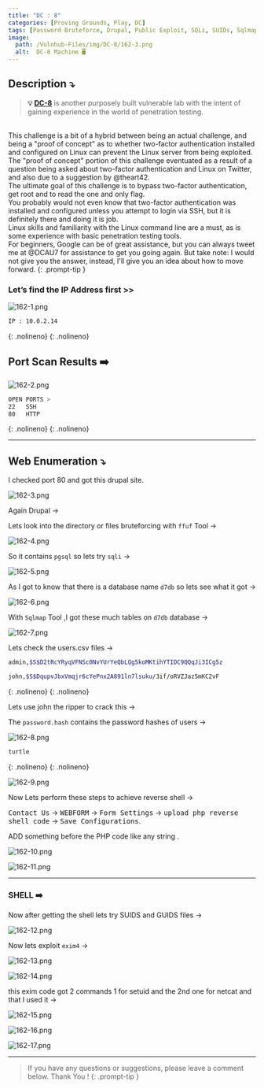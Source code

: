 ```yaml
---
title: "DC : 8"
categories: [Proving Grounds, Play, DC]
tags: [Password Bruteforce, Drupal, Public Exploit, SQLi, SUIDs, Sqlmap, exim4, PrivEsc, DC, CMS]
image:
  path: /Vulnhub-Files/img/DC-8/162-3.png
  alt:  DC-8 Machine 🖥️
---
```



## **Description ⤵️**

>**💡 [DC-8](https://www.vulnhub.com/entry/dc-8,367/)** is another purposely built vulnerable lab with the intent of gaining experience in the world of penetration testing.
<br>
This challenge is a bit of a hybrid between being an actual challenge, and being a "proof of concept" as to whether two-factor authentication installed and configured on Linux can prevent the Linux server from being exploited.
<br>
The "proof of concept" portion of this challenge eventuated as a result of a question being asked about two-factor authentication and Linux on Twitter, and also due to a suggestion by @theart42.
<br>
The ultimate goal of this challenge is to bypass two-factor authentication, get root and to read the one and only flag.
<br>
You probably would not even know that two-factor authentication was installed and configured unless you attempt to login via SSH, but it is definitely there and doing it is job.
<br>
Linux skills and familiarity with the Linux command line are a must, as is some experience with basic penetration testing tools.
<br>
For beginners, Google can be of great assistance, but you can always tweet me at @DCAU7 for assistance to get you going again. But take note: I would not give you the answer, instead, I'll give you an idea about how to move forward.
{: .prompt-tip }

### Let’s find the IP Address first >>

![162-1.png](/Vulnhub-Files/img/DC-8/162-1.png)

```bash
IP : 10.0.2.14
```
{: .nolineno}
{: .nolineno}

## Port Scan Results ➡️

![162-2.png](/Vulnhub-Files/img/DC-8/162-2.png)

```bash
OPEN PORTS >
22   SSH
80   HTTP
```
{: .nolineno}
{: .nolineno}

---

## Web Enumeration ⤵️

I checked port 80 and got this drupal site.

![162-3.png](/Vulnhub-Files/img/DC-8/162-3.png)

Again Drupal →

Lets look into the directory or files bruteforcing  with `ffuf` Tool →

![162-4.png](/Vulnhub-Files/img/DC-8/162-4.png)

So it contains `pgsql` so lets try `sqli` →

![162-5.png](/Vulnhub-Files/img/DC-8/162-5.png)

As I got to know that there is a database name `d7db` so lets see what it got →

![162-6.png](/Vulnhub-Files/img/DC-8/162-6.png)

With `Sqlmap` Tool ,I got these much tables on `d7db` database →

![162-7.png](/Vulnhub-Files/img/DC-8/162-7.png)

Lets check the users.csv files →

```bash
admin,$S$D2tRcYRyqVFNSc0NvYUrYeQbLQg5koMKtihYTIDC9QQqJi3ICg5z

john,$S$DqupvJbxVmqjr6cYePnx2A891ln7lsuku/3if/oRVZJaz5mKC2vF
```
{: .nolineno}
{: .nolineno}

Lets use john the ripper to crack this →

The `password.hash` contains the password hashes of users →

![162-8.png](/Vulnhub-Files/img/DC-8/162-8.png)

```bash
turtle
```
{: .nolineno}
{: .nolineno}

![162-9.png](/Vulnhub-Files/img/DC-8/162-9.png)

Now Lets perform these steps to achieve reverse shell →

<kbd>Contact Us</kbd> → <kbd>WEBFORM</kbd> → <kbd>Form Settings</kbd> → <kbd>upload php reverse shell code</kbd> → <kbd>Save Configurations</kbd>.

ADD something before the PHP code like any string .

![162-10.png](/Vulnhub-Files/img/DC-8/162-10.png)

![162-11.png](/Vulnhub-Files/img/DC-8/162-11.png)

---

### SHELL ➡️

Now after getting the shell lets try SUIDS and GUIDS files →

![162-12.png](/Vulnhub-Files/img/DC-8/162-12.png)

Now lets exploit `exim4` →

![162-13.png](/Vulnhub-Files/img/DC-8/162-13.png)

![162-14.png](/Vulnhub-Files/img/DC-8/162-14.png)

this exim code got 2 commands 1 for setuid and the 2nd one for netcat and that I used it →

![162-15.png](/Vulnhub-Files/img/DC-8/162-15.png)

![162-16.png](/Vulnhub-Files/img/DC-8/162-16.png)

![162-17.png](/Vulnhub-Files/img/DC-8/162-17.png)

---

> If you have any questions or suggestions, please leave a comment below.
Thank You ! 
{: .prompt-tip }